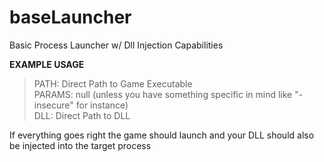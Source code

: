 # baseLauncher
Basic Process Launcher w/ Dll Injection Capabilities

**EXAMPLE USAGE**
> PATH: Direct Path to Game Executable  
> PARAMS: null (unless you have something specific in mind like "-insecure" for instance)  
> DLL: Direct Path to DLL  

If everything goes right the game should launch and your DLL should also be injected into the target process
